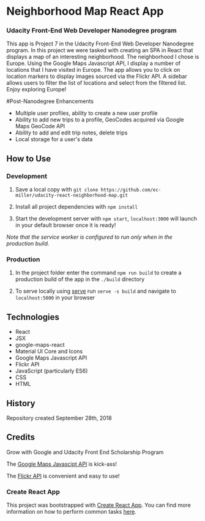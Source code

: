 # Neighborhood Map React App
### Udacity Front-End Web Developer Nanodegree program

This app is Project 7 in the Udacity Front-End Web Developer Nanodegree program. In this project we were tasked with creating an SPA in React that displays a map of an interesting neighborhood. The neighborhood I chose is Europe. Using the Google Maps Javascript API, I display a number of locations that I have visited in Europe. The app allows you to click on location markers to display images sourced via the Flickr API. A sidebar allows users to filter the list of locations and select from the filtered list. Enjoy exploring Europe!

#Post-Nanodegree Enhancements
- Multiple user profiles, ability to create a new user profile
- Ability to add new trips to a profile, GeoCodes acquired via Google Maps GeoCode API
- Ability to add and edit trip notes, delete trips
- Local storage for a user's data

## How to Use

### Development
1. Save a local copy with `git clone https://github.com/ec-miller/udacity-react-neighborhood-map.git`

2. Install all project dependencies with `npm install` 

3. Start the development server with `npm start`, `localhost:3000` will launch in your default browser once it is ready!

*Note that the service worker is configured to run only when in the production build.*

### Production
1. In the project folder enter the command `npm run build` to create a production build of the app in the `./build` directory

2. To serve locally using [serve](https://www.npmjs.com/package/serve/v/6.5.6) run `serve -s build` and navigate to `localhost:5000` in your browser

## Technologies
- React
- JSX
- google-maps-react
- Material UI Core and Icons
- Google Maps Javascript API
- Flickr API
- JavaScript (particularly ES6)
- CSS
- HTML

## History
Repository created September 28th, 2018

## Credits
Grow with Google and Udacity Front End Scholarship Program

The [Google Maps Javascipt API](https://developers.google.com/maps/documentation/javascript/tutorial) is kick-ass!

The [Flickr API](https://www.flickr.com/services/api/) is convenient and easy to use!

### Create React App

This project was bootstrapped with [Create React App](https://github.com/facebookincubator/create-react-app). You can find more information on how to perform common tasks [here](https://github.com/facebookincubator/create-react-app/blob/master/packages/react-scripts/template/README.md).
